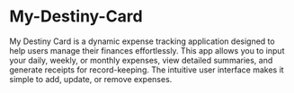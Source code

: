 # My-Destiny-Card
My Destiny Card is a dynamic expense tracking application designed to help users manage their finances effortlessly. This app allows you to input your daily, weekly, or monthly expenses, view detailed summaries, and generate receipts for record-keeping. The intuitive user interface makes it simple to add, update, or remove expenses.
